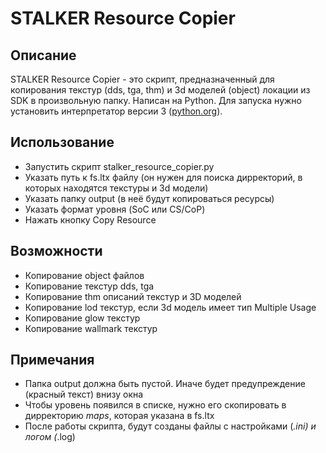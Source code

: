 # STALKER Resource Copier

## Описание
STALKER Resource Copier - это скрипт, предназначенный для копирования текстур (dds, tga, thm) и 3d моделей (object) локации из SDK в произвольную папку. Написан на Python. Для запуска нужно установить интерпретатор версии 3 ([python.org](http://www.python.org/)). 

## Использование
- Запустить скрипт stalker_resource_copier.py
- Указать путь к fs.ltx файлу (он нужен для поиска дирректорий, в которых находятся текстуры и 3d модели)
- Указать папку output (в неё будут копироваться ресурсы)
- Указать формат уровня (SoC или CS/CoP)
- Нажать кнопку Copy Resource

## Возможности
- Копирование object файлов
- Копирование текстур dds, tga
- Копирование thm описаний текстур и 3D моделей
- Копирование lod текстур, если 3d модель имеет тип Multiple Usage
- Копирование glow текстур
- Копирование wallmark текстур

## Примечания
- Папка output должна быть пустой. Иначе будет предупреждение (красный текст) внизу окна
- Чтобы уровень появился в списке, нужно его скопировать в дирректорию $maps$, которая указана в fs.ltx
- После работы скрипта, будут созданы файлы с настройками (*.ini) и логом (*.log)
